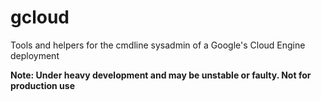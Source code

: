 # gcloud
Tools and helpers for the cmdline sysadmin of a Google's Cloud Engine deployment

**Note: Under heavy development and may be unstable or faulty. Not for production use**
